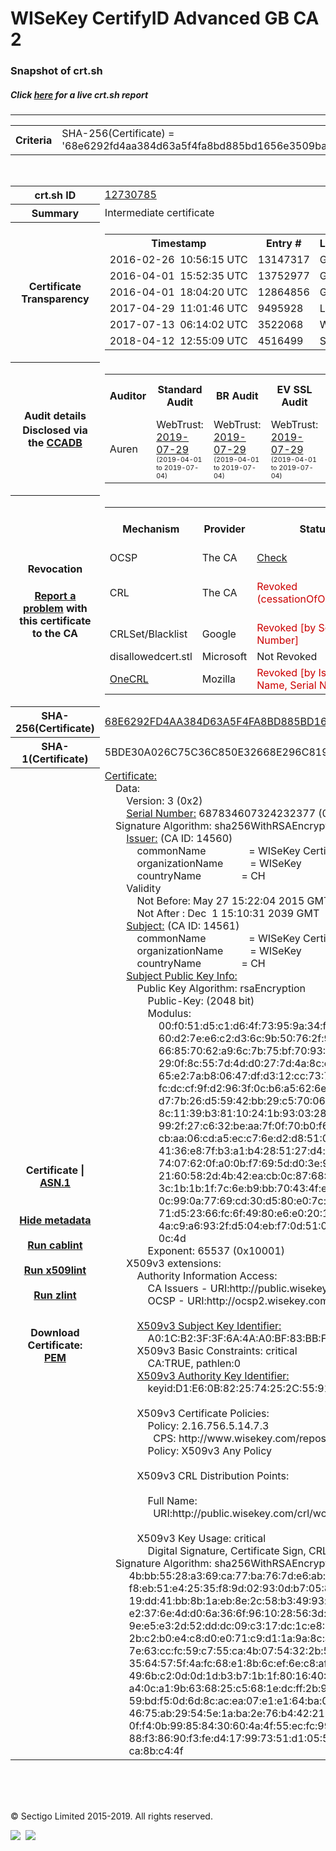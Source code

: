 # WISeKey CertifyID Advanced GB CA 2
### Snapshot of crt.sh
##### Click [here](https://crt.sh/?q=68E6292FD4AA384D63A5F4FA8BD885BD1656E3509BA4206673E0660A169FE701) for a live crt.sh report

---
<!DOCTYPE HTML PUBLIC "-//W3C//DTD HTML 4.0 Transitional//EN">
<HTML>

<BODY>

<TABLE>
  <TR>
    <TH class="outer">Criteria</TH>
    <TD class="outer">SHA-256(Certificate) = '68e6292fd4aa384d63a5f4fa8bd885bd1656e3509ba4206673e0660a169fe701'</TD>
  </TR>
</TABLE>
<BR>
<TABLE>
  <TR>
    <TH class="outer">crt.sh ID</TH>
    <TD class="outer"><A href="?id=12730785">12730785</A></TD>
  </TR>
  <TR>
    <TH class="outer">Summary</TH>
    <TD class="outer">Intermediate certificate</TD>
  </TR>
  <TR>
    <TH class="outer">Certificate<BR>Transparency</TH>
    <TD class="outer">
<TABLE class="options" style="margin-left:0px">
  <TR>
    <TH>Timestamp</TH>
    <TH>Entry #</TH>
    <TH>Log Operator</TH>
    <TH>Log URL</TH>
  </TR>
  <TR>
    <TD>2016-02-26&nbsp; <FONT class="small">10:56:15 UTC</FONT></TD>
    <TD>13147317</TD>
    <TD>Google</TD>
    <TD>https://ct.googleapis.com/pilot</TD>
  </TR>
  <TR>
    <TD>2016-04-01&nbsp; <FONT class="small">15:52:35 UTC</FONT></TD>
    <TD>13752977</TD>
    <TD>Google</TD>
    <TD>https://ct.googleapis.com/aviator</TD>
  </TR>
  <TR>
    <TD>2016-04-01&nbsp; <FONT class="small">18:04:20 UTC</FONT></TD>
    <TD>12864856</TD>
    <TD>Google</TD>
    <TD>https://ct.googleapis.com/rocketeer</TD>
  </TR>
  <TR>
    <TD>2017-04-29&nbsp; <FONT class="small">11:01:46 UTC</FONT></TD>
    <TD>9495928</TD>
    <TD>Let's Encrypt</TD>
    <TD>https://clicky.ct.letsencrypt.org</TD>
  </TR>
  <TR>
    <TD>2017-07-13&nbsp; <FONT class="small">06:14:02 UTC</FONT></TD>
    <TD>3522068</TD>
    <TD>WoTrus</TD>
    <TD>https://ctlog.wosign.com</TD>
  </TR>
  <TR>
    <TD>2018-04-12&nbsp; <FONT class="small">12:55:09 UTC</FONT></TD>
    <TD>4516499</TD>
    <TD>Sectigo</TD>
    <TD>https://dodo.ct.comodo.com</TD>
  </TR>
</TABLE>
    </TD>
  </TR>
  <TR>
    <TH class="outer">Audit details<BR>
      <DIV class="small" style="padding-top:3px">Disclosed via the
        <A href="//ccadb-public.secure.force.com/mozilla/PublicAllIntermediateCerts" target="_blank">CCADB</A></DIV>
    </TH>
    <TD class="outer">
<TABLE class="options" style="margin-left:0px">
  <TR>
    <TH>Auditor</TH>
    <TH>Standard Audit</TH>
    <TH>BR Audit</TH>
    <TH>EV SSL Audit</TH>
    <TH>Documents</TH>
    <TH>CCADB</TH>
    <TH>Root Owner / Certificate</TH>
  </TR>
  <TR>
    <TD style="vertical-align:middle">Auren</TD>
    <TD>WebTrust:
      <A href="https://www.cpacanada.ca/generichandlers/CPACHandler.ashx?attachmentid=232648" target="_blank">2019-07-29</A>
      <BR><FONT style="font-size:8pt">(2019-04-01 to 2019-07-04)</FONT></TD>
    <TD>WebTrust:
      <A href="https://www.cpacanada.ca/generichandlers/CPACHandler.ashx?attachmentid=232649" target="_blank">2019-07-29</A>
      <BR><FONT style="font-size:8pt">(2019-04-01 to 2019-07-04)</FONT></TD>
    <TD>WebTrust:
      <A href="https://www.cpacanada.ca/generichandlers/CPACHandler.ashx?attachmentid=232650" target="_blank">2019-07-29</A>
      <BR><FONT style="font-size:8pt">(2019-04-01 to 2019-07-04)</FONT></TD>
    <TD>
      <A href="https://oiste.org/wp-content/uploads/OGTM-CP-SSL-Certificates.v1.0.pdf" target="blank">CP</A>
      <A href="https://oiste.org/wp-content/uploads/OGTM-OISTE-Foundation-CPS.v3.0.pdf" target="blank">CPS</A>
    </TD>
    <TD><A href="//ccadb.force.com/001o000000x3Z7rAAE" target="_blank">001o000000x3Z7rAAE</A></TD>
    <TD><A href="/?id=12730783">OISTE</A></TD>
  </TR>
</TABLE>
    </TD>
  </TR>
  <TR>
    <TH class="outer">Revocation<BR><BR>
      <DIV class="small" style="padding-top:3px"><A href="?id=12730785&opt=problemreporting">Report a problem</A> with<BR>this certificate to the CA</DIV></TH>
    <TD class="outer">
      <TABLE class="options" style="margin-left:0px">
        <TR>
          <TH>Mechanism</TH>
          <TH>Provider</TH>
          <TH>Status</TH>
          <TH>Revocation Date</TH>
          <TH>Last Observed in CRL</TH>
          <TH>Last Checked <SPAN style="color:#CC0000;vertical-align:middle;font-size:70%;font-weight:normal">(Error)</SPAN></TH>
        </TR>
        <TR>
          <TD>OCSP</TD>
          <TD>The CA</TD>
          <TD><A href="?id=12730785&opt=ocsp">Check</A></TD>
          <TD><SPAN style="color:#888888">?</SPAN></TD>
          <TD><SPAN style="color:#888888">n/a</SPAN></TD>
          <TD><SPAN style="color:#888888">?</SPAN></TD>
        </TR>
        <TR>
          <TD>CRL</TD>
          <TD>The CA</TD>
          <TD><SPAN style="color:#CC0000">Revoked (cessationOfOperation)</SPAN></TD><TD>2019-05-02&nbsp; <FONT class="small">09:41:46 UTC</FONT></TD><TD>2019-05-02&nbsp; <FONT class="small">10:23:19 UTC</FONT></TD><TD>2019-12-04&nbsp; <FONT class="small">19:11:38 UTC</FONT></TD>
        </TR>
        <TR>
          <TD>CRLSet/Blacklist</TD>
          <TD>Google</TD>
          <TD><SPAN style="color:#CC0000">Revoked [by Serial Number]</SPAN></TD>
          <TD><SPAN style="color:#888888">n/a</SPAN></TD>
          <TD><SPAN style="color:#888888">n/a</SPAN></TD>
          <TD><SPAN style="color:#888888">n/a</SPAN></TD>
        </TR>
        <TR>
          <TD>disallowedcert.stl</TD>
          <TD>Microsoft</TD>
          <TD>Not Revoked</TD>
          <TD><SPAN style="color:#888888">n/a</SPAN></TD>
          <TD><SPAN style="color:#888888">n/a</SPAN></TD>
          <TD><SPAN style="color:#888888">n/a</SPAN></TD>
        </TR>
        <TR>
          <TD><A href="/mozilla-onecrl" target="_blank">OneCRL</A></TD>
          <TD>Mozilla</TD>
          <TD><SPAN style="color:#CC0000">Revoked [by Issuer Name, Serial Number]</SPAN></TD><TD><SPAN style="color:#888888">Unknown</SPAN></TD>
          <TD><SPAN style="color:#888888">n/a</SPAN></TD>
          <TD><SPAN style="color:#888888">n/a</SPAN></TD>
        </TR>
      </TABLE>
    </TD>
  </TR>
  <TR>
    <TH class="outer">SHA-256(Certificate)</TH>
    <TD class="outer"><A href="//censys.io/certificates/68e6292fd4aa384d63a5f4fa8bd885bd1656e3509ba4206673e0660a169fe701">68E6292FD4AA384D63A5F4FA8BD885BD1656E3509BA4206673E0660A169FE701</A></TD>
  </TR>
  <TR>
    <TH class="outer">SHA-1(Certificate)</TH>
    <TD class="outer">5BDE30A026C75C36C850E32668E296C819A0E2D3</TD>
  </TR>
  <TR>
    <TH class="outer">Certificate | <A href="?asn1=12730785">ASN.1</A>
      <SPAN class="small"><BR>
      <BR><BR><A href="?id=12730785&opt=nometadata">Hide metadata</A>
      <BR><BR><A href="?id=12730785&opt=cablint">Run cablint</A>
      <BR><BR><A href="?id=12730785&opt=x509lint">Run x509lint</A>
      <BR><BR><A href="?id=12730785&opt=zlint">Run zlint</A>
      <BR><BR><BR>Download Certificate: <A href="?d=12730785">PEM</A>
      </SPAN>
    </TH>
    <TD class="text"><A href="?d=12730785">Certificate:</A><BR>&nbsp;&nbsp;&nbsp;&nbsp;Data:<BR>&nbsp;&nbsp;&nbsp;&nbsp;&nbsp;&nbsp;&nbsp;&nbsp;Version:&nbsp;3&nbsp;(0x2)<BR>&nbsp;&nbsp;&nbsp;&nbsp;&nbsp;&nbsp;&nbsp;&nbsp;<A href="?serial=098badee59c7fab9">Serial&nbsp;Number:</A>&nbsp;687834607324232377&nbsp;(0x98badee59c7fab9)<BR>&nbsp;&nbsp;&nbsp;&nbsp;Signature&nbsp;Algorithm:&nbsp;sha256WithRSAEncryption<BR>&nbsp;&nbsp;&nbsp;&nbsp;&nbsp;&nbsp;&nbsp;&nbsp;<A href="?caid=14560">Issuer:</A> <SPAN class="small">(CA ID: 14560)</SPAN><BR>&nbsp;&nbsp;&nbsp;&nbsp;&nbsp;&nbsp;&nbsp;&nbsp;&nbsp;&nbsp;&nbsp;&nbsp;commonName&nbsp;&nbsp;&nbsp;&nbsp;&nbsp;&nbsp;&nbsp;&nbsp;&nbsp;&nbsp;&nbsp;&nbsp;&nbsp;&nbsp;&nbsp;&nbsp;=&nbsp;WISeKey&nbsp;CertifyID&nbsp;Policy&nbsp;GB&nbsp;CA&nbsp;1<BR>&nbsp;&nbsp;&nbsp;&nbsp;&nbsp;&nbsp;&nbsp;&nbsp;&nbsp;&nbsp;&nbsp;&nbsp;organizationName&nbsp;&nbsp;&nbsp;&nbsp;&nbsp;&nbsp;&nbsp;&nbsp;&nbsp;&nbsp;=&nbsp;WISeKey<BR>&nbsp;&nbsp;&nbsp;&nbsp;&nbsp;&nbsp;&nbsp;&nbsp;&nbsp;&nbsp;&nbsp;&nbsp;countryName&nbsp;&nbsp;&nbsp;&nbsp;&nbsp;&nbsp;&nbsp;&nbsp;&nbsp;&nbsp;&nbsp;&nbsp;&nbsp;&nbsp;&nbsp;=&nbsp;CH<BR>&nbsp;&nbsp;&nbsp;&nbsp;&nbsp;&nbsp;&nbsp;&nbsp;Validity<BR>&nbsp;&nbsp;&nbsp;&nbsp;&nbsp;&nbsp;&nbsp;&nbsp;&nbsp;&nbsp;&nbsp;&nbsp;Not&nbsp;Before:&nbsp;May&nbsp;27&nbsp;15:22:04&nbsp;2015&nbsp;GMT<BR>&nbsp;&nbsp;&nbsp;&nbsp;&nbsp;&nbsp;&nbsp;&nbsp;&nbsp;&nbsp;&nbsp;&nbsp;Not&nbsp;After&nbsp;:&nbsp;Dec&nbsp;&nbsp;1&nbsp;15:10:31&nbsp;2039&nbsp;GMT<BR>&nbsp;&nbsp;&nbsp;&nbsp;&nbsp;&nbsp;&nbsp;&nbsp;<A href="?caid=14561">Subject:</A> <SPAN class="small">(CA ID: 14561)</SPAN><BR>&nbsp;&nbsp;&nbsp;&nbsp;&nbsp;&nbsp;&nbsp;&nbsp;&nbsp;&nbsp;&nbsp;&nbsp;commonName&nbsp;&nbsp;&nbsp;&nbsp;&nbsp;&nbsp;&nbsp;&nbsp;&nbsp;&nbsp;&nbsp;&nbsp;&nbsp;&nbsp;&nbsp;&nbsp;=&nbsp;WISeKey&nbsp;CertifyID&nbsp;Advanced&nbsp;GB&nbsp;CA&nbsp;2<BR>&nbsp;&nbsp;&nbsp;&nbsp;&nbsp;&nbsp;&nbsp;&nbsp;&nbsp;&nbsp;&nbsp;&nbsp;organizationName&nbsp;&nbsp;&nbsp;&nbsp;&nbsp;&nbsp;&nbsp;&nbsp;&nbsp;&nbsp;=&nbsp;WISeKey<BR>&nbsp;&nbsp;&nbsp;&nbsp;&nbsp;&nbsp;&nbsp;&nbsp;&nbsp;&nbsp;&nbsp;&nbsp;countryName&nbsp;&nbsp;&nbsp;&nbsp;&nbsp;&nbsp;&nbsp;&nbsp;&nbsp;&nbsp;&nbsp;&nbsp;&nbsp;&nbsp;&nbsp;=&nbsp;CH<BR>&nbsp;&nbsp;&nbsp;&nbsp;&nbsp;&nbsp;&nbsp;&nbsp;<A href="?spkisha256=50aa66f3783f825f5b7d78e4703b1d0d2f58974c3cbde017e17a8a146fe43415">Subject&nbsp;Public&nbsp;Key&nbsp;Info:</A><BR>&nbsp;&nbsp;&nbsp;&nbsp;&nbsp;&nbsp;&nbsp;&nbsp;&nbsp;&nbsp;&nbsp;&nbsp;Public&nbsp;Key&nbsp;Algorithm:&nbsp;rsaEncryption<BR>&nbsp;&nbsp;&nbsp;&nbsp;&nbsp;&nbsp;&nbsp;&nbsp;&nbsp;&nbsp;&nbsp;&nbsp;&nbsp;&nbsp;&nbsp;&nbsp;Public-Key:&nbsp;(2048&nbsp;bit)<BR>&nbsp;&nbsp;&nbsp;&nbsp;&nbsp;&nbsp;&nbsp;&nbsp;&nbsp;&nbsp;&nbsp;&nbsp;&nbsp;&nbsp;&nbsp;&nbsp;Modulus:<BR>&nbsp;&nbsp;&nbsp;&nbsp;&nbsp;&nbsp;&nbsp;&nbsp;&nbsp;&nbsp;&nbsp;&nbsp;&nbsp;&nbsp;&nbsp;&nbsp;&nbsp;&nbsp;&nbsp;&nbsp;00:f0:51:d5:c1:d6:4f:73:95:9a:34:f9:cb:83:ef:<BR>&nbsp;&nbsp;&nbsp;&nbsp;&nbsp;&nbsp;&nbsp;&nbsp;&nbsp;&nbsp;&nbsp;&nbsp;&nbsp;&nbsp;&nbsp;&nbsp;&nbsp;&nbsp;&nbsp;&nbsp;60:d2:7e:e6:c2:d3:6c:9b:50:76:2f:99:7d:94:a3:<BR>&nbsp;&nbsp;&nbsp;&nbsp;&nbsp;&nbsp;&nbsp;&nbsp;&nbsp;&nbsp;&nbsp;&nbsp;&nbsp;&nbsp;&nbsp;&nbsp;&nbsp;&nbsp;&nbsp;&nbsp;66:85:70:62:a9:6c:7b:75:bf:70:93:11:37:bc:20:<BR>&nbsp;&nbsp;&nbsp;&nbsp;&nbsp;&nbsp;&nbsp;&nbsp;&nbsp;&nbsp;&nbsp;&nbsp;&nbsp;&nbsp;&nbsp;&nbsp;&nbsp;&nbsp;&nbsp;&nbsp;29:0f:8c:55:7d:4d:d0:27:7d:4a:8c:e2:c9:00:63:<BR>&nbsp;&nbsp;&nbsp;&nbsp;&nbsp;&nbsp;&nbsp;&nbsp;&nbsp;&nbsp;&nbsp;&nbsp;&nbsp;&nbsp;&nbsp;&nbsp;&nbsp;&nbsp;&nbsp;&nbsp;65:e2:7a:b8:06:47:df:d3:12:cc:73:72:a4:92:9c:<BR>&nbsp;&nbsp;&nbsp;&nbsp;&nbsp;&nbsp;&nbsp;&nbsp;&nbsp;&nbsp;&nbsp;&nbsp;&nbsp;&nbsp;&nbsp;&nbsp;&nbsp;&nbsp;&nbsp;&nbsp;fc:dc:cf:9f:d2:96:3f:0c:b6:a5:62:6e:24:d4:37:<BR>&nbsp;&nbsp;&nbsp;&nbsp;&nbsp;&nbsp;&nbsp;&nbsp;&nbsp;&nbsp;&nbsp;&nbsp;&nbsp;&nbsp;&nbsp;&nbsp;&nbsp;&nbsp;&nbsp;&nbsp;d7:7b:26:d5:59:42:bb:29:c5:70:06:cd:f9:11:68:<BR>&nbsp;&nbsp;&nbsp;&nbsp;&nbsp;&nbsp;&nbsp;&nbsp;&nbsp;&nbsp;&nbsp;&nbsp;&nbsp;&nbsp;&nbsp;&nbsp;&nbsp;&nbsp;&nbsp;&nbsp;8c:11:39:b3:81:10:24:1b:93:03:28:39:b5:f0:0e:<BR>&nbsp;&nbsp;&nbsp;&nbsp;&nbsp;&nbsp;&nbsp;&nbsp;&nbsp;&nbsp;&nbsp;&nbsp;&nbsp;&nbsp;&nbsp;&nbsp;&nbsp;&nbsp;&nbsp;&nbsp;99:2f:27:c6:32:be:aa:7f:0f:70:b0:f6:f5:ff:dd:<BR>&nbsp;&nbsp;&nbsp;&nbsp;&nbsp;&nbsp;&nbsp;&nbsp;&nbsp;&nbsp;&nbsp;&nbsp;&nbsp;&nbsp;&nbsp;&nbsp;&nbsp;&nbsp;&nbsp;&nbsp;cb:aa:06:cd:a5:ec:c7:6e:d2:d8:51:07:de:fe:1c:<BR>&nbsp;&nbsp;&nbsp;&nbsp;&nbsp;&nbsp;&nbsp;&nbsp;&nbsp;&nbsp;&nbsp;&nbsp;&nbsp;&nbsp;&nbsp;&nbsp;&nbsp;&nbsp;&nbsp;&nbsp;41:36:e8:7f:b3:a1:b4:28:51:27:d4:c2:5d:13:7d:<BR>&nbsp;&nbsp;&nbsp;&nbsp;&nbsp;&nbsp;&nbsp;&nbsp;&nbsp;&nbsp;&nbsp;&nbsp;&nbsp;&nbsp;&nbsp;&nbsp;&nbsp;&nbsp;&nbsp;&nbsp;74:07:62:0f:a0:0b:f7:69:5d:d0:3e:9a:da:a5:8b:<BR>&nbsp;&nbsp;&nbsp;&nbsp;&nbsp;&nbsp;&nbsp;&nbsp;&nbsp;&nbsp;&nbsp;&nbsp;&nbsp;&nbsp;&nbsp;&nbsp;&nbsp;&nbsp;&nbsp;&nbsp;21:60:58:2d:4b:42:ea:cb:0c:87:68:75:9b:08:b3:<BR>&nbsp;&nbsp;&nbsp;&nbsp;&nbsp;&nbsp;&nbsp;&nbsp;&nbsp;&nbsp;&nbsp;&nbsp;&nbsp;&nbsp;&nbsp;&nbsp;&nbsp;&nbsp;&nbsp;&nbsp;3c:1b:1b:1f:7c:6e:b9:bb:70:43:4f:ed:ef:fa:f3:<BR>&nbsp;&nbsp;&nbsp;&nbsp;&nbsp;&nbsp;&nbsp;&nbsp;&nbsp;&nbsp;&nbsp;&nbsp;&nbsp;&nbsp;&nbsp;&nbsp;&nbsp;&nbsp;&nbsp;&nbsp;0c:99:0a:77:69:cd:30:d5:80:e0:7c:f2:58:80:54:<BR>&nbsp;&nbsp;&nbsp;&nbsp;&nbsp;&nbsp;&nbsp;&nbsp;&nbsp;&nbsp;&nbsp;&nbsp;&nbsp;&nbsp;&nbsp;&nbsp;&nbsp;&nbsp;&nbsp;&nbsp;71:d5:23:66:fc:6f:49:80:e6:e0:20:1e:c4:6d:42:<BR>&nbsp;&nbsp;&nbsp;&nbsp;&nbsp;&nbsp;&nbsp;&nbsp;&nbsp;&nbsp;&nbsp;&nbsp;&nbsp;&nbsp;&nbsp;&nbsp;&nbsp;&nbsp;&nbsp;&nbsp;4a:c9:a6:93:2f:d5:04:eb:f7:0d:51:06:c7:ba:27:<BR>&nbsp;&nbsp;&nbsp;&nbsp;&nbsp;&nbsp;&nbsp;&nbsp;&nbsp;&nbsp;&nbsp;&nbsp;&nbsp;&nbsp;&nbsp;&nbsp;&nbsp;&nbsp;&nbsp;&nbsp;0c:4d<BR>&nbsp;&nbsp;&nbsp;&nbsp;&nbsp;&nbsp;&nbsp;&nbsp;&nbsp;&nbsp;&nbsp;&nbsp;&nbsp;&nbsp;&nbsp;&nbsp;Exponent:&nbsp;65537&nbsp;(0x10001)<BR>&nbsp;&nbsp;&nbsp;&nbsp;&nbsp;&nbsp;&nbsp;&nbsp;X509v3&nbsp;extensions:<BR>&nbsp;&nbsp;&nbsp;&nbsp;&nbsp;&nbsp;&nbsp;&nbsp;&nbsp;&nbsp;&nbsp;&nbsp;Authority&nbsp;Information&nbsp;Access:&nbsp;<BR>&nbsp;&nbsp;&nbsp;&nbsp;&nbsp;&nbsp;&nbsp;&nbsp;&nbsp;&nbsp;&nbsp;&nbsp;&nbsp;&nbsp;&nbsp;&nbsp;CA&nbsp;Issuers&nbsp;-&nbsp;URI:http://public.wisekey.com/crt/wcidpgbca1.crt<BR>&nbsp;&nbsp;&nbsp;&nbsp;&nbsp;&nbsp;&nbsp;&nbsp;&nbsp;&nbsp;&nbsp;&nbsp;&nbsp;&nbsp;&nbsp;&nbsp;OCSP&nbsp;-&nbsp;URI:http://ocsp2.wisekey.com/<BR><BR>&nbsp;&nbsp;&nbsp;&nbsp;&nbsp;&nbsp;&nbsp;&nbsp;&nbsp;&nbsp;&nbsp;&nbsp;<A href="?ski=a01cb23f3f6a4aa0bf83bbfc79c3aacb1ddfde75">X509v3&nbsp;Subject&nbsp;Key&nbsp;Identifier:</A><BR>&nbsp;&nbsp;&nbsp;&nbsp;&nbsp;&nbsp;&nbsp;&nbsp;&nbsp;&nbsp;&nbsp;&nbsp;&nbsp;&nbsp;&nbsp;&nbsp;A0:1C:B2:3F:3F:6A:4A:A0:BF:83:BB:FC:79:C3:AA:CB:1D:DF:DE:75<BR>&nbsp;&nbsp;&nbsp;&nbsp;&nbsp;&nbsp;&nbsp;&nbsp;&nbsp;&nbsp;&nbsp;&nbsp;X509v3&nbsp;Basic&nbsp;Constraints:&nbsp;critical<BR>&nbsp;&nbsp;&nbsp;&nbsp;&nbsp;&nbsp;&nbsp;&nbsp;&nbsp;&nbsp;&nbsp;&nbsp;&nbsp;&nbsp;&nbsp;&nbsp;CA:TRUE,&nbsp;pathlen:0<BR>&nbsp;&nbsp;&nbsp;&nbsp;&nbsp;&nbsp;&nbsp;&nbsp;&nbsp;&nbsp;&nbsp;&nbsp;<A href="?ski=d1e60b822574252c5591d503187bbfc1eeaf1d80">X509v3&nbsp;Authority&nbsp;Key&nbsp;Identifier:</A><BR>&nbsp;&nbsp;&nbsp;&nbsp;&nbsp;&nbsp;&nbsp;&nbsp;&nbsp;&nbsp;&nbsp;&nbsp;&nbsp;&nbsp;&nbsp;&nbsp;keyid:D1:E6:0B:82:25:74:25:2C:55:91:D5:03:18:7B:BF:C1:EE:AF:1D:80<BR><BR>&nbsp;&nbsp;&nbsp;&nbsp;&nbsp;&nbsp;&nbsp;&nbsp;&nbsp;&nbsp;&nbsp;&nbsp;X509v3&nbsp;Certificate&nbsp;Policies:&nbsp;<BR>&nbsp;&nbsp;&nbsp;&nbsp;&nbsp;&nbsp;&nbsp;&nbsp;&nbsp;&nbsp;&nbsp;&nbsp;&nbsp;&nbsp;&nbsp;&nbsp;Policy:&nbsp;2.16.756.5.14.7.3<BR>&nbsp;&nbsp;&nbsp;&nbsp;&nbsp;&nbsp;&nbsp;&nbsp;&nbsp;&nbsp;&nbsp;&nbsp;&nbsp;&nbsp;&nbsp;&nbsp;&nbsp;&nbsp;CPS:&nbsp;http://www.wisekey.com/repository<BR>&nbsp;&nbsp;&nbsp;&nbsp;&nbsp;&nbsp;&nbsp;&nbsp;&nbsp;&nbsp;&nbsp;&nbsp;&nbsp;&nbsp;&nbsp;&nbsp;Policy:&nbsp;X509v3&nbsp;Any&nbsp;Policy<BR><BR>&nbsp;&nbsp;&nbsp;&nbsp;&nbsp;&nbsp;&nbsp;&nbsp;&nbsp;&nbsp;&nbsp;&nbsp;X509v3&nbsp;CRL&nbsp;Distribution&nbsp;Points:&nbsp;<BR><BR>&nbsp;&nbsp;&nbsp;&nbsp;&nbsp;&nbsp;&nbsp;&nbsp;&nbsp;&nbsp;&nbsp;&nbsp;&nbsp;&nbsp;&nbsp;&nbsp;Full&nbsp;Name:<BR>&nbsp;&nbsp;&nbsp;&nbsp;&nbsp;&nbsp;&nbsp;&nbsp;&nbsp;&nbsp;&nbsp;&nbsp;&nbsp;&nbsp;&nbsp;&nbsp;&nbsp;&nbsp;URI:http://public.wisekey.com/crl/wcidpgbca1.crl<BR><BR>&nbsp;&nbsp;&nbsp;&nbsp;&nbsp;&nbsp;&nbsp;&nbsp;&nbsp;&nbsp;&nbsp;&nbsp;X509v3&nbsp;Key&nbsp;Usage:&nbsp;critical<BR>&nbsp;&nbsp;&nbsp;&nbsp;&nbsp;&nbsp;&nbsp;&nbsp;&nbsp;&nbsp;&nbsp;&nbsp;&nbsp;&nbsp;&nbsp;&nbsp;Digital&nbsp;Signature,&nbsp;Certificate&nbsp;Sign,&nbsp;CRL&nbsp;Sign<BR>&nbsp;&nbsp;&nbsp;&nbsp;Signature&nbsp;Algorithm:&nbsp;sha256WithRSAEncryption<BR>&nbsp;&nbsp;&nbsp;&nbsp;&nbsp;&nbsp;&nbsp;&nbsp;&nbsp;4b:bb:55:28:a3:69:ca:77:ba:76:7d:e6:ab:3e:26:4b:69:0c:<BR>&nbsp;&nbsp;&nbsp;&nbsp;&nbsp;&nbsp;&nbsp;&nbsp;&nbsp;f8:eb:51:e4:25:35:f8:9d:02:93:0d:b7:05:88:4c:26:2a:43:<BR>&nbsp;&nbsp;&nbsp;&nbsp;&nbsp;&nbsp;&nbsp;&nbsp;&nbsp;19:dd:41:bb:8b:1a:eb:8e:2c:58:b3:49:93:c9:64:7f:74:6b:<BR>&nbsp;&nbsp;&nbsp;&nbsp;&nbsp;&nbsp;&nbsp;&nbsp;&nbsp;e2:37:6e:4d:d0:6a:36:6f:96:10:28:56:3d:fc:6a:3c:d3:db:<BR>&nbsp;&nbsp;&nbsp;&nbsp;&nbsp;&nbsp;&nbsp;&nbsp;&nbsp;9e:e5:e3:2d:52:dd:dc:09:c3:17:dc:1c:e8:12:b1:ae:fe:90:<BR>&nbsp;&nbsp;&nbsp;&nbsp;&nbsp;&nbsp;&nbsp;&nbsp;&nbsp;2b:c2:b0:e4:c8:d0:e0:71:c9:d1:1a:9a:8c:ac:6a:38:7d:37:<BR>&nbsp;&nbsp;&nbsp;&nbsp;&nbsp;&nbsp;&nbsp;&nbsp;&nbsp;7e:63:cc:fc:59:c7:55:ca:4b:07:54:32:2b:52:fe:7c:20:6d:<BR>&nbsp;&nbsp;&nbsp;&nbsp;&nbsp;&nbsp;&nbsp;&nbsp;&nbsp;35:64:57:5f:4a:fc:68:e1:8b:6c:ef:6e:c8:af:60:7a:a2:e3:<BR>&nbsp;&nbsp;&nbsp;&nbsp;&nbsp;&nbsp;&nbsp;&nbsp;&nbsp;49:6b:c2:0d:0d:1d:b3:b7:1b:1f:80:16:40:92:c5:ad:d3:1b:<BR>&nbsp;&nbsp;&nbsp;&nbsp;&nbsp;&nbsp;&nbsp;&nbsp;&nbsp;a4:0c:a1:9b:63:68:25:c5:68:1e:dc:ff:2b:92:40:b7:f0:27:<BR>&nbsp;&nbsp;&nbsp;&nbsp;&nbsp;&nbsp;&nbsp;&nbsp;&nbsp;59:bd:f5:0d:6d:8c:ac:ea:07:e1:e1:64:ba:0a:87:a6:f0:61:<BR>&nbsp;&nbsp;&nbsp;&nbsp;&nbsp;&nbsp;&nbsp;&nbsp;&nbsp;46:75:ab:29:54:5e:1a:ba:2e:76:b4:42:21:61:18:a1:45:89:<BR>&nbsp;&nbsp;&nbsp;&nbsp;&nbsp;&nbsp;&nbsp;&nbsp;&nbsp;0f:f4:0b:99:85:84:30:60:4a:4f:55:ec:fc:99:60:66:2b:5b:<BR>&nbsp;&nbsp;&nbsp;&nbsp;&nbsp;&nbsp;&nbsp;&nbsp;&nbsp;88:f3:86:90:f3:fe:d4:17:99:73:51:d1:05:5b:cc:aa:ea:4f:<BR>&nbsp;&nbsp;&nbsp;&nbsp;&nbsp;&nbsp;&nbsp;&nbsp;&nbsp;ca:8b:c4:4f<BR>    </TD>
  </TR>
</TABLE>

  <BR><BR><BR>

  <P class="copyright">&copy; Sectigo Limited 2015-2019. All rights reserved.</P>
  <DIV>
    <A href="https://sectigo.com/"><IMG src="/sectigo_s.png"></A>
    &nbsp;<A href="https://github.com/crtsh"><IMG src="/GitHub-Mark-32px.png"></A>
  </DIV>
</BODY>
</HTML>

